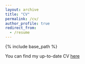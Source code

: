 ```yaml
---
layout: archive
title: "CV"
permalink: /cv/
author_profile: true
redirect_from:
  - /resume
---
```


{% include base_path %}

You can find my up-to-date CV [here](https://github.com/Caijiting/Caijiting.github.io/blob/master/files/cjt_CV.pdf)
